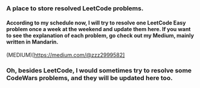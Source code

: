 ### A place to store resolved LeetCode problems.

#### According to my schedule now, I will try to resolve one LeetCode Easy problem once a week at the weekend and update them here. If you want to see the explanation of each problem, go check out my Medium, mainly written in Mandarin.

(MEDIUM)[https://medium.com/@zzz2999582]

### Oh, besides LeetCode, I would sometimes try to resolve some CodeWars problems, and they will be updated here too.